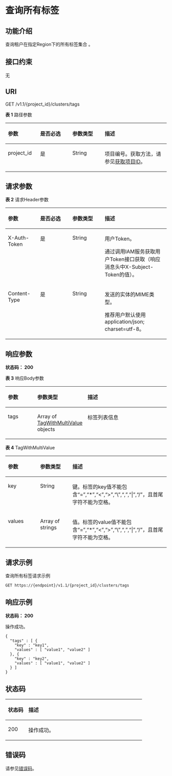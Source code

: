 # 查询所有标签<a name="ListAllTags"></a>

## 功能介绍<a name="section6681610123"></a>

查询租户在指定Region下的所有标签集合 。

## 接口约束<a name="section157031410726"></a>

无

## URI<a name="section372241016215"></a>

GET /v1.1/\{project\_id\}/clusters/tags

**表 1**  路径参数

<a name="table187519102027"></a>
<table><thead align="left"><tr id="row1574117103218"><th class="cellrowborder" valign="top" width="20%" id="mcps1.2.5.1.1"><p id="p1275610101726"><a name="p1275610101726"></a><a name="p1275610101726"></a>参数</p>
</th>
<th class="cellrowborder" valign="top" width="20%" id="mcps1.2.5.1.2"><p id="p9765110325"><a name="p9765110325"></a><a name="p9765110325"></a>是否必选</p>
</th>
<th class="cellrowborder" valign="top" width="20%" id="mcps1.2.5.1.3"><p id="p15777210229"><a name="p15777210229"></a><a name="p15777210229"></a>参数类型</p>
</th>
<th class="cellrowborder" valign="top" width="40%" id="mcps1.2.5.1.4"><p id="p1078712106212"><a name="p1078712106212"></a><a name="p1078712106212"></a>描述</p>
</th>
</tr>
</thead>
<tbody><tr id="row16741710728"><td class="cellrowborder" valign="top" width="20%" headers="mcps1.2.5.1.1 "><p id="p127962105210"><a name="p127962105210"></a><a name="p127962105210"></a>project_id</p>
</td>
<td class="cellrowborder" valign="top" width="20%" headers="mcps1.2.5.1.2 "><p id="p13805110223"><a name="p13805110223"></a><a name="p13805110223"></a>是</p>
</td>
<td class="cellrowborder" valign="top" width="20%" headers="mcps1.2.5.1.3 "><p id="p881871018216"><a name="p881871018216"></a><a name="p881871018216"></a>String</p>
</td>
<td class="cellrowborder" valign="top" width="40%" headers="mcps1.2.5.1.4 "><p id="p38303101525"><a name="p38303101525"></a><a name="p38303101525"></a>项目编号。获取方法，请参见<a href="获取项目ID.md">获取项目ID</a>。</p>
</td>
</tr>
</tbody>
</table>

## 请求参数<a name="section1983912105210"></a>

**表 2**  请求Header参数

<a name="zh-cn_topic_0000001073976953_HeaderParameter"></a>
<table><thead align="left"><tr id="row485015101429"><th class="cellrowborder" valign="top" width="20%" id="mcps1.2.5.1.1"><p id="p1086311101021"><a name="p1086311101021"></a><a name="p1086311101021"></a>参数</p>
</th>
<th class="cellrowborder" valign="top" width="20%" id="mcps1.2.5.1.2"><p id="p3872191018220"><a name="p3872191018220"></a><a name="p3872191018220"></a>是否必选</p>
</th>
<th class="cellrowborder" valign="top" width="20%" id="mcps1.2.5.1.3"><p id="p108825108213"><a name="p108825108213"></a><a name="p108825108213"></a>参数类型</p>
</th>
<th class="cellrowborder" valign="top" width="40%" id="mcps1.2.5.1.4"><p id="p689113101728"><a name="p689113101728"></a><a name="p689113101728"></a>描述</p>
</th>
</tr>
</thead>
<tbody><tr id="row18850410426"><td class="cellrowborder" valign="top" width="20%" headers="mcps1.2.5.1.1 "><p id="p179011310822"><a name="p179011310822"></a><a name="p179011310822"></a>X-Auth-Token</p>
</td>
<td class="cellrowborder" valign="top" width="20%" headers="mcps1.2.5.1.2 "><p id="p1391191010212"><a name="p1391191010212"></a><a name="p1391191010212"></a>是</p>
</td>
<td class="cellrowborder" valign="top" width="20%" headers="mcps1.2.5.1.3 "><p id="p1391991015217"><a name="p1391991015217"></a><a name="p1391991015217"></a>String</p>
</td>
<td class="cellrowborder" valign="top" width="40%" headers="mcps1.2.5.1.4 "><p id="p14935610526"><a name="p14935610526"></a><a name="p14935610526"></a>用户Token。</p>
<p id="p3945121016213"><a name="p3945121016213"></a><a name="p3945121016213"></a>通过调用IAM服务获取用户Token接口获取（响应消息头中X-Subject-Token的值）。</p>
</td>
</tr>
<tr id="row02535391122"><td class="cellrowborder" valign="top" width="20%" headers="mcps1.2.5.1.1 "><p id="p112881127202717"><a name="p112881127202717"></a><a name="p112881127202717"></a>Content-Type</p>
</td>
<td class="cellrowborder" valign="top" width="20%" headers="mcps1.2.5.1.2 "><p id="p323853522718"><a name="p323853522718"></a><a name="p323853522718"></a>是</p>
</td>
<td class="cellrowborder" valign="top" width="20%" headers="mcps1.2.5.1.3 "><p id="p923823512276"><a name="p923823512276"></a><a name="p923823512276"></a>String</p>
</td>
<td class="cellrowborder" valign="top" width="40%" headers="mcps1.2.5.1.4 "><p id="p1498118421334"><a name="p1498118421334"></a><a name="p1498118421334"></a>发送的实体的MIME类型。</p>
<p id="p18288172762711"><a name="p18288172762711"></a><a name="p18288172762711"></a>推荐用户默认使用application/json; charset=utf-8。</p>
</td>
</tr>
</tbody>
</table>

## 响应参数<a name="section796114101727"></a>

**状态码： 200**

**表 3**  响应Body参数

<a name="zh-cn_topic_0000001073976953_responseParameter"></a>
<table><thead align="left"><tr id="row99847109214"><th class="cellrowborder" valign="top" width="20%" id="mcps1.2.4.1.1"><p id="p125311427"><a name="p125311427"></a><a name="p125311427"></a>参数</p>
</th>
<th class="cellrowborder" valign="top" width="20%" id="mcps1.2.4.1.2"><p id="p121512111023"><a name="p121512111023"></a><a name="p121512111023"></a>参数类型</p>
</th>
<th class="cellrowborder" valign="top" width="60%" id="mcps1.2.4.1.3"><p id="p5244115214"><a name="p5244115214"></a><a name="p5244115214"></a>描述</p>
</th>
</tr>
</thead>
<tbody><tr id="row159841010322"><td class="cellrowborder" valign="top" width="20%" headers="mcps1.2.4.1.1 "><p id="p143681116214"><a name="p143681116214"></a><a name="p143681116214"></a>tags</p>
</td>
<td class="cellrowborder" valign="top" width="20%" headers="mcps1.2.4.1.2 "><p id="p45221111219"><a name="p45221111219"></a><a name="p45221111219"></a>Array of <a href="#zh-cn_topic_0000001073976953_response_TagWithMultiValue">TagWithMultiValue</a> objects</p>
</td>
<td class="cellrowborder" valign="top" width="60%" headers="mcps1.2.4.1.3 "><p id="p1566111724"><a name="p1566111724"></a><a name="p1566111724"></a>标签列表信息</p>
</td>
</tr>
</tbody>
</table>

**表 4**  TagWithMultiValue

<a name="zh-cn_topic_0000001073976953_response_TagWithMultiValue"></a>
<table><thead align="left"><tr id="row273101110219"><th class="cellrowborder" valign="top" width="20%" id="mcps1.2.4.1.1"><p id="p1589161114210"><a name="p1589161114210"></a><a name="p1589161114210"></a>参数</p>
</th>
<th class="cellrowborder" valign="top" width="20%" id="mcps1.2.4.1.2"><p id="p159817111822"><a name="p159817111822"></a><a name="p159817111822"></a>参数类型</p>
</th>
<th class="cellrowborder" valign="top" width="60%" id="mcps1.2.4.1.3"><p id="p1910819111624"><a name="p1910819111624"></a><a name="p1910819111624"></a>描述</p>
</th>
</tr>
</thead>
<tbody><tr id="row11741711126"><td class="cellrowborder" valign="top" width="20%" headers="mcps1.2.4.1.1 "><p id="p14119111227"><a name="p14119111227"></a><a name="p14119111227"></a>key</p>
</td>
<td class="cellrowborder" valign="top" width="20%" headers="mcps1.2.4.1.2 "><p id="p912816111528"><a name="p912816111528"></a><a name="p912816111528"></a>String</p>
</td>
<td class="cellrowborder" valign="top" width="60%" headers="mcps1.2.4.1.3 "><p id="p213818117212"><a name="p213818117212"></a><a name="p213818117212"></a>键。标签的key值不能包含“=”,“*”,“&lt;”,“&gt;”,“\”,“,”,“|”,“/”，且首尾字符不能为空格。</p>
</td>
</tr>
<tr id="row19740118211"><td class="cellrowborder" valign="top" width="20%" headers="mcps1.2.4.1.1 "><p id="p14152411229"><a name="p14152411229"></a><a name="p14152411229"></a>values</p>
</td>
<td class="cellrowborder" valign="top" width="20%" headers="mcps1.2.4.1.2 "><p id="p1116251116217"><a name="p1116251116217"></a><a name="p1116251116217"></a>Array of strings</p>
</td>
<td class="cellrowborder" valign="top" width="60%" headers="mcps1.2.4.1.3 "><p id="p21769118210"><a name="p21769118210"></a><a name="p21769118210"></a>值。标签的value值不能包含“=”,“*”,“&lt;”,“&gt;”,“\”,“,”,“|”,“/”，且首尾字符不能为空格。</p>
</td>
</tr>
</tbody>
</table>

## 请求示例<a name="section151900112210"></a>

查询所有标签请求示例

```
GET https://{endpoint}/v1.1/{project_id}/clusters/tags
```

## 响应示例<a name="section1823913111024"></a>

**状态码： 200**

操作成功。

```
{
  "tags" : [ {
    "key" : "key1",
    "values" : [ "value1", "value2" ]
  }, {
    "key" : "key2",
    "values" : [ "value1", "value2" ]
  } ]
}
```

## 状态码<a name="section9362811325"></a>

<a name="zh-cn_topic_0000001073976953_status_code"></a>
<table><thead align="left"><tr id="row183739112212"><th class="cellrowborder" valign="top" width="15%" id="mcps1.1.3.1.1"><p id="p33829111023"><a name="p33829111023"></a><a name="p33829111023"></a>状态码</p>
</th>
<th class="cellrowborder" valign="top" width="85%" id="mcps1.1.3.1.2"><p id="p1239313118212"><a name="p1239313118212"></a><a name="p1239313118212"></a>描述</p>
</th>
</tr>
</thead>
<tbody><tr id="row103731211821"><td class="cellrowborder" valign="top" width="15%" headers="mcps1.1.3.1.1 "><p id="p15402171118219"><a name="p15402171118219"></a><a name="p15402171118219"></a>200</p>
</td>
<td class="cellrowborder" valign="top" width="85%" headers="mcps1.1.3.1.2 "><p id="p1141281115217"><a name="p1141281115217"></a><a name="p1141281115217"></a>操作成功。</p>
</td>
</tr>
</tbody>
</table>

## 错误码<a name="section1742114111522"></a>

请参见[错误码](错误码.md)。

